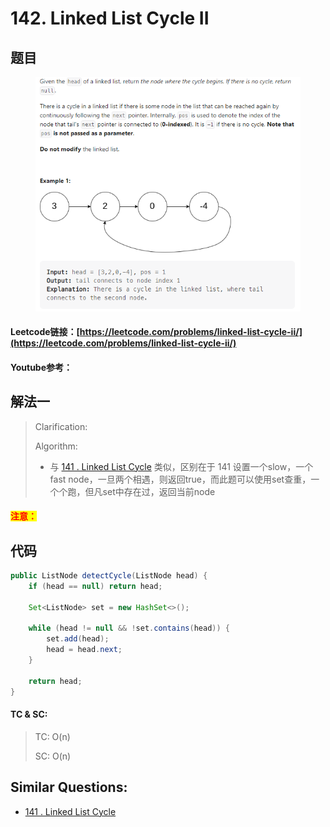 # 142. Linked List Cycle II

## 题目

<figure><img src="../../.gitbook/assets/image (12).png" alt=""><figcaption></figcaption></figure>

#### Leetcode链接：[https://leetcode.com/problems/linked-list-cycle-ii/](https://leetcode.com/problems/linked-list-cycle-ii/)

#### Youtube参考：

## 解法一

> Clarification:&#x20;
>
> Algorithm:&#x20;
>
> * 与 [141 . Linked List Cycle](141.-linked-list-cycle.md) 类似，区别在于 141 设置一个slow，一个fast node，一旦两个相遇，则返回true，而此题可以使用set查重，一个个跑，但凡set中存在过，返回当前node

#### <mark style="color:red;">注意：</mark>

## 代码

```java
public ListNode detectCycle(ListNode head) {
    if (head == null) return head;

    Set<ListNode> set = new HashSet<>();

    while (head != null && !set.contains(head)) {
        set.add(head);
        head = head.next;
    }

    return head;
}
```

#### TC & SC:&#x20;

> TC: O(n)
>
> SC: O(n)

## **Similar Questions:**&#x20;

* &#x20;[141 . Linked List Cycle](141.-linked-list-cycle.md)
